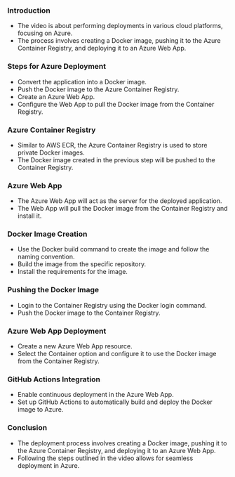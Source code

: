 ### **Introduction**

- The video is about performing deployments in various cloud platforms, focusing on Azure.
- The process involves creating a Docker image, pushing it to the Azure Container Registry, and deploying it to an Azure Web App.

### **Steps for Azure Deployment**

- Convert the application into a Docker image.
- Push the Docker image to the Azure Container Registry.
- Create an Azure Web App.
- Configure the Web App to pull the Docker image from the Container Registry.

### **Azure Container Registry**

- Similar to AWS ECR, the Azure Container Registry is used to store private Docker images.
- The Docker image created in the previous step will be pushed to the Container Registry.

### **Azure Web App**

- The Azure Web App will act as the server for the deployed application.
- The Web App will pull the Docker image from the Container Registry and install it.

### **Docker Image Creation**

- Use the Docker build command to create the image and follow the naming convention.
- Build the image from the specific repository.
- Install the requirements for the image.

### **Pushing the Docker Image**

- Login to the Container Registry using the Docker login command.
- Push the Docker image to the Container Registry.

### **Azure Web App Deployment**

- Create a new Azure Web App resource.
- Select the Container option and configure it to use the Docker image from the Container Registry.

### **GitHub Actions Integration**

- Enable continuous deployment in the Azure Web App.
- Set up GitHub Actions to automatically build and deploy the Docker image to Azure.

### **Conclusion**

- The deployment process involves creating a Docker image, pushing it to the Azure Container Registry, and deploying it to an Azure Web App.
- Following the steps outlined in the video allows for seamless deployment in Azure.